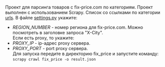 Проект для парсинга товаров с fix-price.com по категориям. Проект выполнен с использованием
Scrapy.
Список со ссылками по категории [urls](./urls).
В файле [settings.py](./fix_price/fix_price/settings.py) укажите:
- *REGION_NUMBER* - номер региона для fix-price.com. Можно посмотреть в заголовке запроса "X-City". \
Если есть proxy, то укажите:
- *PROXY_IP* - ip-адрес proxy сервера.
- *PROXY_PORT* - port proxy сервера. \
Для запуска передите в директорию fix_price и запустите команду: \
`scrapy crawl fix_price -o result.json`
